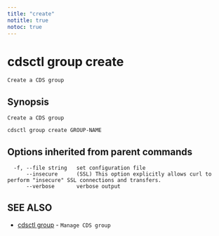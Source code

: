 ```yaml
---
title: "create"
notitle: true
notoc: true
---
```

# cdsctl group create

`Create a CDS group`

## Synopsis

`Create a CDS group`

```
cdsctl group create GROUP-NAME
```

## Options inherited from parent commands

```
  -f, --file string   set configuration file
      --insecure      (SSL) This option explicitly allows curl to perform "insecure" SSL connections and transfers.
      --verbose       verbose output
```

## SEE ALSO

* [cdsctl group](/docs/components/cdsctl/group/)	 - `Manage CDS group`

